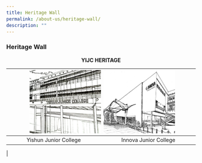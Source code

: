 ```yaml
---
title: Heritage Wall
permalink: /about-us/heritage-wall/
description: ""
---
```

### **Heritage Wall**

<center><b>YIJC HERITAGE</b></center>


| <a href="https://staging.dy8spnni5p31k.amplifyapp.com/about-us/heritage-wall/yishun-jc/"><img style="width:80%;margin-left:55px;" src="/images/heritagewall1.jpg"></a> | <a href="https://staging.dy8spnni5p31k.amplifyapp.com/about-us/heritage-wall/innova-jc/"><img style="width:80%;margin-right:55px;" src="/images/heritagewall2.jpg"></a> |
|:---:|:---:|
| Yishun Junior College | Innova Junior College |
|